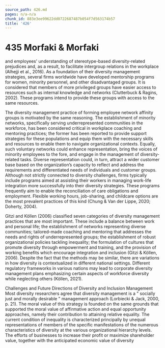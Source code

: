 ```yaml
---
source_path: 426.md
pages: n/a-n/a
chunk_id: 883e3ee99622dd0722687487b054f7d563174b57
title: '426'
---
```

# 435 Morfaki & Morfaki

and employees' understanding of stereotype-based diversity-related prejudices and, as a result, to facilitate intergroup relations in the workplace (Alhejji et al., 2016). As a foundation of their diversity management strategies, several firms worldwide have developed mentorship programs for women, minority personnel, and other disadvantaged groups. It is considered that members of more privileged groups have easier access to resources such as internal knowledge and networks (Clutterbuck & Ragins, 2002). These programs intend to provide these groups with access to the same resources.

The diversity management practice of forming employee network affinity groups is motivated by the same reasoning. The establishment of minority networks, specifically serving underrepresented communities in the workforce, has been considered critical in workplace coaching and mentoring practices; the former has been reported to provide support strategies for these populations and equip them with the necessary skills and resources to enable them to navigate organizational contexts. Equally, such voluntary networks could enhance representation, bring the voices of minority employees to the fore, and engage in the management of diversity-related tasks. Diverse representation could, in turn, attract a wider customer base based on the organization’s capacity to reflect and address the requirements and differentiated needs of individuals and customer groups. Although not strictly connected to diversity challenges, firms typically include programs aimed at assisting their workers in managing work-life integration more successfully into their diversity strategies. These programs frequently aim to enable the reconciliation of care obligations and employment. Flexible working hours, job-sharing, and childcare options are the most prevalent practices of this kind (Chung & Van der Lippe, 2020; Doherty, 2004).

Gitzi and Köllen (2006) classified seven categories of diversity management practices that are most important. These include a balance between work and personal life; the establishment of networks representing diverse communities; tailored-made coaching and mentoring that addresses the needs and rights of underrepresented groups; the establishment of robust organizational policies tackling inequality; the formulation of cultures that promote diversity through empowerment and training, and the provision of working benefits which encourage integration and inclusion (Gitzi & Köllen, 2006). Despite the fact that the methods may be similar, there are variations in how diversity is contextualized in different national settings. Different regulatory frameworks in various nations may lead to corporate diversity management plans emphasizing certain aspects of workforce diversity while neglecting others (Köllen, 2021).

Challenges and Future Directions of Diversity and Inclusion Management Most diversity researchers agree that diversity management is a " socially just and morally desirable " management approach (Lorbiecki & Jack, 2000, p. 21). The moral value of this strategy is founded on the same grounds that supported the moral value of affirmative action and equal opportunity approaches, namely their contribution to attaining relative equality. The current condition of inequality is characterized principally by unequal representations of members of the specific manifestations of the numerous characteristics of diversity at the various organizational hierarchy levels. The efforts of businesses to increase their profit or maximize shareholder value, together with the anticipated economic value of diversity
